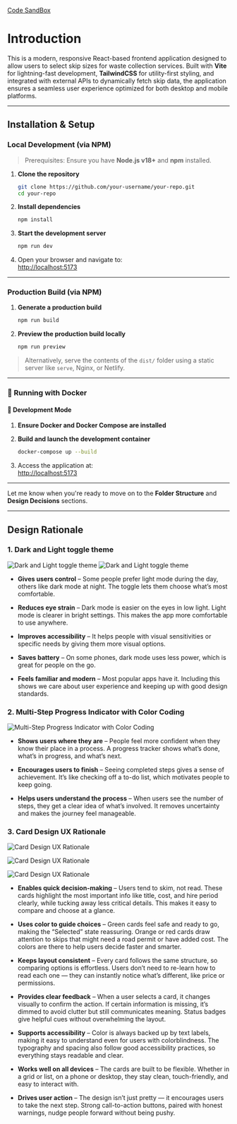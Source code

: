 [Code SandBox](https://codesandbox.io/p/github/kwameasiago/select-skip-redesign/main)
# Introduction

This is a modern, responsive React-based frontend application designed to allow users to select skip sizes for waste collection services. Built with **Vite** for lightning-fast development, **TailwindCSS** for utility-first styling, and integrated with external APIs to dynamically fetch skip data, the application ensures a seamless user experience optimized for both desktop and mobile platforms. 

---

##  Installation & Setup

### Local Development (via NPM)

> Prerequisites: Ensure you have **Node.js v18+** and **npm** installed.

1. **Clone the repository**
    
    ```bash
    git clone https://github.com/your-username/your-repo.git
    cd your-repo
    ```
    
2. **Install dependencies**
    
    ```bash
    npm install
    ```
    
3. **Start the development server**
    
    ```bash
    npm run dev
    ```
    
4. Open your browser and navigate to:  
    [http://localhost:5173](http://localhost:5173)
    

---

###  Production Build (via NPM)

1. **Generate a production build**
    
    ```bash
    npm run build
    ```
    
2. **Preview the production build locally**
    
    ```bash
    npm run preview
    ```
    

> Alternatively, serve the contents of the `dist/` folder using a static server like `serve`, Nginx, or Netlify.

---

### 🐳 Running with Docker

#### 🔁 Development Mode

1. **Ensure Docker and Docker Compose are installed**
    
2. **Build and launch the development container**
    
    ```bash
    docker-compose up --build
    ```
    
3. Access the application at:  
    [http://localhost:5173](http://localhost:5173)
    

---

Let me know when you're ready to move on to the **Folder Structure** and **Design Decisions** sections.

---

##  Design Rationale 

### 1. Dark and Light toggle theme

![Dark and Light toggle theme](documentation/images/20250607222105.png)
![Dark and Light toggle theme](documentation/images/20250607222125.png)
- **Gives users control** – Some people prefer light mode during the day, others like dark mode at night. The toggle lets them choose what’s most comfortable.
    
- **Reduces eye strain** – Dark mode is easier on the eyes in low light. Light mode is clearer in bright settings. This makes the app more comfortable to use anywhere.
    
- **Improves accessibility** – It helps people with visual sensitivities or specific needs by giving them more visual options.
    
- **Saves battery** – On some phones, dark mode uses less power, which is great for people on the go.
    
- **Feels familiar and modern** – Most popular apps have it. Including this shows we care about user experience and keeping up with good design standards.


###  2. Multi-Step Progress Indicator with Color Coding
![Multi-Step Progress Indicator with Color Coding](documentation/images/20250607222515.png)
- **Shows users where they are** – People feel more confident when they know their place in a process. A progress tracker shows what’s done, what’s in progress, and what’s next.

- **Encourages users to finish** – Seeing completed steps gives a sense of achievement. It’s like checking off a to-do list, which motivates people to keep going.

- **Helps users understand the process** – When users see the number of steps, they get a clear idea of what’s involved. It removes uncertainty and makes the journey feel manageable.

### 3. Card Design UX Rationale
![Card Design UX Rationale](documentation/images/20250607223508.png)

![Card Design UX Rationale](documentation/images/20250607223530.png)

![Card Design UX Rationale](documentation/images/20250607223556.png)
- **Enables quick decision-making** – Users tend to skim, not read. These cards highlight the most important info like title, cost, and hire period clearly, while tucking away less critical details. This makes it easy to compare and choose at a glance.

- **Uses color to guide choices** – Green cards feel safe and ready to go, making the “Selected” state reassuring. Orange or red cards draw attention to skips that might need a road permit or have added cost. The colors are there to help users decide faster and smarter.

- **Keeps layout consistent** – Every card follows the same structure, so comparing options is effortless. Users don’t need to re-learn how to read each one — they can instantly notice what’s different, like price or permissions.

- **Provides clear feedback** – When a user selects a card, it changes visually to confirm the action. If certain information is missing, it’s dimmed to avoid clutter but still communicates meaning. Status badges give helpful cues without overwhelming the layout.

- **Supports accessibility** – Color is always backed up by text labels, making it easy to understand even for users with colorblindness. The typography and spacing also follow good accessibility practices, so everything stays readable and clear.

- **Works well on all devices** – The cards are built to be flexible. Whether in a grid or list, on a phone or desktop, they stay clean, touch-friendly, and easy to interact with.

- **Drives user action** – The design isn’t just pretty — it encourages users to take the next step. Strong call-to-action buttons, paired with honest warnings, nudge people forward without being pushy.